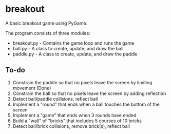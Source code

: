 breakout
========

A basic breakout game using PyGame.

The program consists of three modules:

* breakout.py       - Contains the game loop and runs the game
* ball.py           - A class to create, update, and draw the ball
* paddle.py         - A class to create, update, and draw the paddle

To-do
-----

1. Constrain the paddle so that no pixels leave the screen by limiting movement (Done)
2. Constrain the ball so that no pixels leave the screen by adding reflection
3. Detect ball/paddle collisions, reflect ball
4. Implement a "round" that ends when a ball touches the bottom of the screen
5. Implement a "game" that ends when 3 rounds have ended
6. Build a "wall" of "bricks" that includes 5 courses of 10 bricks
7. Detect ball/brick collisions, remove brick(s), reflect ball
